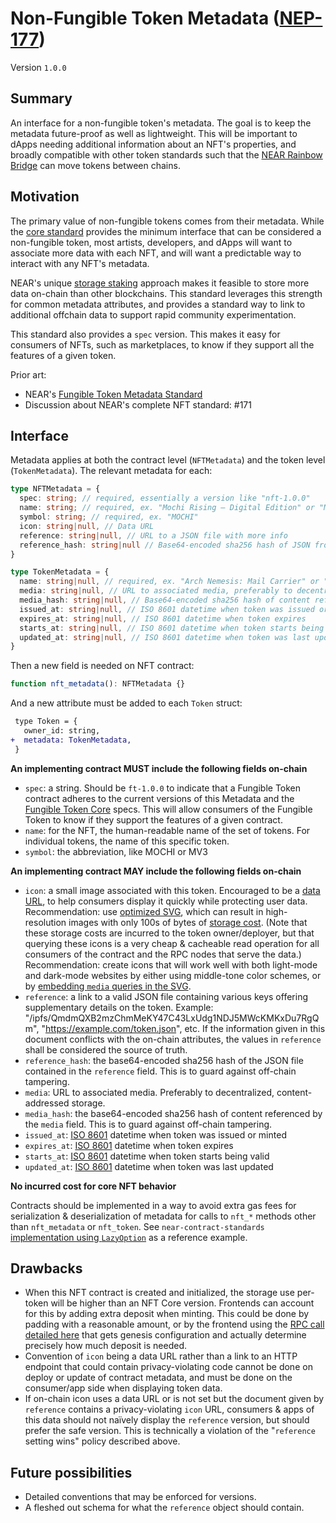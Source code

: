 # Non-Fungible Token Metadata ([NEP-177](https://github.com/near/NEPs/discussions/177))

Version `1.0.0`

## Summary

An interface for a non-fungible token's metadata. The goal is to keep the metadata future-proof as well as lightweight. This will be important to dApps needing additional information about an NFT's properties, and broadly compatible with other token standards such that the [NEAR Rainbow Bridge](https://near.org/blog/eth-near-rainbow-bridge/) can move tokens between chains.

## Motivation

The primary value of non-fungible tokens comes from their metadata. While the [core standard](Core.md) provides the minimum interface that can be considered a non-fungible token, most artists, developers, and dApps will want to associate more data with each NFT, and will want a predictable way to interact with any NFT's metadata.

NEAR's unique [storage staking](https://docs.near.org/docs/concepts/storage-staking) approach makes it feasible to store more data on-chain than other blockchains. This standard leverages this strength for common metadata attributes, and provides a standard way to link to additional offchain data to support rapid community experimentation.

This standard also provides a `spec` version. This makes it easy for consumers of NFTs, such as marketplaces, to know if they support all the features of a given token.

Prior art:

- NEAR's [Fungible Token Metadata Standard](../FungibleToken/Metadata.md)
- Discussion about NEAR's complete NFT standard: #171

## Interface

Metadata applies at both the contract level (`NFTMetadata`) and the token level (`TokenMetadata`). The relevant metadata for each:

```ts
type NFTMetadata = {
  spec: string; // required, essentially a version like "nft-1.0.0"
  name: string; // required, ex. "Mochi Rising — Digital Edition" or "Metaverse 3"
  symbol: string; // required, ex. "MOCHI"
  icon: string|null, // Data URL
  reference: string|null, // URL to a JSON file with more info
  reference_hash: string|null // Base64-encoded sha256 hash of JSON from reference field. Required if `reference` is included.
}

type TokenMetadata = {
  name: string|null, // required, ex. "Arch Nemesis: Mail Carrier" or "Parcel #5055"
  media: string|null, // URL to associated media, preferably to decentralized, content-addressed storage
  media_hash: string|null, // Base64-encoded sha256 hash of content referenced by the `media` field. Required if `media` is included.
  issued_at: string|null, // ISO 8601 datetime when token was issued or minted
  expires_at: string|null, // ISO 8601 datetime when token expires
  starts_at: string|null, // ISO 8601 datetime when token starts being valid
  updated_at: string|null, // ISO 8601 datetime when token was last updated
}
```

Then a new field is needed on NFT contract:

```ts
function nft_metadata(): NFTMetadata {}
```

And a new attribute must be added to each `Token` struct:

```diff
 type Token = {
   owner_id: string,
+  metadata: TokenMetadata,
 }
```

**An implementing contract MUST include the following fields on-chain**

- `spec`: a string. Should be `ft-1.0.0` to indicate that a Fungible Token contract adheres to the current versions of this Metadata and the [Fungible Token Core](./FungibleTokenCore.md) specs. This will allow consumers of the Fungible Token to know if they support the features of a given contract.
- `name`: for the NFT, the human-readable name of the set of tokens. For individual tokens, the name of this specific token.
- `symbol`: the abbreviation, like MOCHI or MV3

**An implementing contract MAY include the following fields on-chain**

- `icon`: a small image associated with this token. Encouraged to be a [data URL](https://developer.mozilla.org/en-US/docs/Web/HTTP/Basics_of_HTTP/Data_URIs), to help consumers display it quickly while protecting user data. Recommendation: use [optimized SVG](https://codepen.io/tigt/post/optimizing-svgs-in-data-uris), which can result in high-resolution images with only 100s of bytes of [storage cost](https://docs.near.org/docs/concepts/storage-staking). (Note that these storage costs are incurred to the token owner/deployer, but that querying these icons is a very cheap & cacheable read operation for all consumers of the contract and the RPC nodes that serve the data.) Recommendation: create icons that will work well with both light-mode and dark-mode websites by either using middle-tone color schemes, or by [embedding `media` queries in the SVG](https://timkadlec.com/2013/04/media-queries-within-svg/).
- `reference`: a link to a valid JSON file containing various keys offering supplementary details on the token. Example: "/ipfs/QmdmQXB2mzChmMeKY47C43LxUdg1NDJ5MWcKMKxDu7RgQm", "https://example.com/token.json", etc. If the information given in this document conflicts with the on-chain attributes, the values in `reference` shall be considered the source of truth.
- `reference_hash`: the base64-encoded sha256 hash of the JSON file contained in the `reference` field. This is to guard against off-chain tampering.
- `media`: URL to associated media. Preferably to decentralized, content-addressed storage.
- `media_hash`: the base64-encoded sha256 hash of content referenced by the `media` field. This is to guard against off-chain tampering.
- `issued_at`: [ISO 8601](https://www.iso.org/iso-8601-date-and-time-format.html) datetime when token was issued or minted
- `expires_at`: [ISO 8601](https://www.iso.org/iso-8601-date-and-time-format.html) datetime when token expires
- `starts_at`: [ISO 8601](https://www.iso.org/iso-8601-date-and-time-format.html) datetime when token starts being valid
- `updated_at`: [ISO 8601](https://www.iso.org/iso-8601-date-and-time-format.html) datetime when token was last updated

**No incurred cost for core NFT behavior**

Contracts should be implemented in a way to avoid extra gas fees for serialization & deserialization of metadata for calls to `nft_*` methods other than `nft_metadata` or `nft_token`. See `near-contract-standards` [implementation using `LazyOption`](https://github.com/near/near-sdk-rs/blob/c2771af7fdfe01a4e8414046752ee16fb0d29d39/examples/fungible-token/ft/src/lib.rs#L71) as a reference example.

## Drawbacks

* When this NFT contract is created and initialized, the storage use per-token will be higher than an NFT Core version. Frontends can account for this by adding extra deposit when minting. This could be done by padding with a reasonable amount, or by the frontend using the [RPC call detailed here](https://docs.near.org/docs/develop/front-end/rpc#genesis-config) that gets genesis configuration and actually determine precisely how much deposit is needed.
* Convention of `icon` being a data URL rather than a link to an HTTP endpoint that could contain privacy-violating code cannot be done on deploy or update of contract metadata, and must be done on the consumer/app side when displaying token data.
* If on-chain icon uses a data URL or is not set but the document given by `reference` contains a privacy-violating `icon` URL, consumers & apps of this data should not naïvely display the `reference` version, but should prefer the safe version. This is technically a violation of the "`reference` setting wins" policy described above.

## Future possibilities

- Detailed conventions that may be enforced for versions.
- A fleshed out schema for what the `reference` object should contain.
